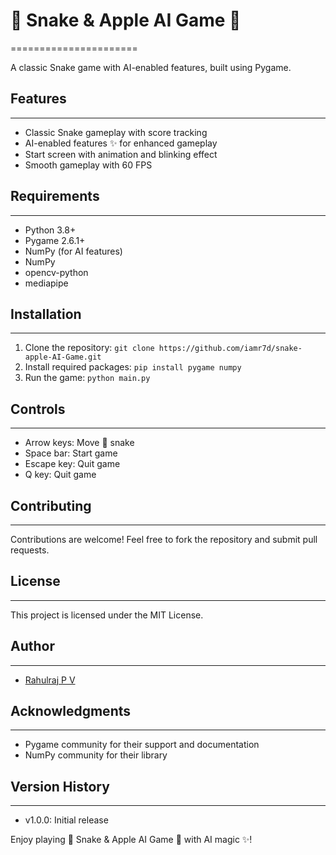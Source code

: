 # 🐍 Snake & Apple AI Game 🍎
======================


A classic Snake game with AI-enabled features, built using Pygame.


## Features
------------


*   Classic Snake gameplay with score tracking
*   AI-enabled features ✨ for enhanced gameplay
*   Start screen with animation and blinking effect
*   Smooth gameplay with 60 FPS


## Requirements
---------------


*   Python 3.8+
*   Pygame 2.6.1+
*   NumPy (for AI features)
*   NumPy
*   opencv-python
*   mediapipe


## Installation
---------------


1.  Clone the repository: `git clone https://github.com/iamr7d/snake-apple-AI-Game.git`
2.  Install required packages: `pip install pygame numpy`
3.  Run the game: `python main.py`


## Controls
------------


*   Arrow keys: Move 🐍 snake
*   Space bar: Start game
*   Escape key: Quit game
*   Q key: Quit game


## Contributing
------------


Contributions are welcome! Feel free to fork the repository and submit pull requests.


## License
--------


This project is licensed under the MIT License.


## Author
--------


*   [Rahulraj P V ](https://github.com/iamr7d)


## Acknowledgments
---------------


*   Pygame community for their support and documentation
*   NumPy community for their library


## Version History
-----------------


*   v1.0.0: Initial release


Enjoy playing 🐍 Snake & Apple AI Game 🍎 with AI magic ✨!
